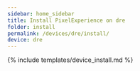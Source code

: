 ```yaml
---
sidebar: home_sidebar
title: Install PixelExperience on dre
folder: install
permalink: /devices/dre/install/
device: dre
---
```

{% include templates/device_install.md %}
